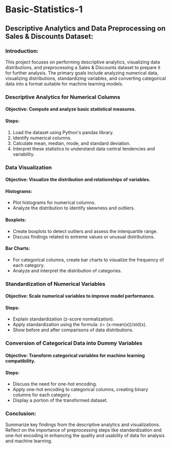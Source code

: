 # Basic-Statistics-1

## Descriptive Analytics and Data Preprocessing on Sales & Discounts Dataset:
### Introduction:
This project focuses on performing descriptive analytics, visualizing data distributions, and preprocessing a Sales & Discounts dataset to prepare it for further analysis. The primary goals include analyzing numerical data, visualizing distributions, standardizing variables, and converting categorical data into a format suitable for machine learning models.

### Descriptive Analytics for Numerical Columns
#### Objective: Compute and analyze basic statistical measures.
#### Steps:
1. Load the dataset using Python's pandas library.
2. Identify numerical columns.
3. Calculate mean, median, mode, and standard deviation.
4. Interpret these statistics to understand data central tendencies and variability.

### Data Visualization
#### Objective: Visualize the distribution and relationships of variables.
#### Histograms:
- Plot histograms for numerical columns.
- Analyze the distribution to identify skewness and outliers.
#### Boxplots:
- Create boxplots to detect outliers and assess the interquartile range.
- Discuss findings related to extreme values or unusual distributions.
#### Bar Charts:
- For categorical columns, create bar charts to visualize the frequency of each category.
- Analyze and interpret the distribution of categories.

### Standardization of Numerical Variables
#### Objective: Scale numerical variables to improve model performance.
#### Steps:
- Explain standardization (z-score normalization).
- Apply standardization using the formula: z= (x-mean(x))/std(x).
- Show before and after comparisons of data distributions.

### Conversion of Categorical Data into Dummy Variables
#### Objective: Transform categorical variables for machine learning compatibility.
#### Steps:
- Discuss the need for one-hot encoding.
- Apply one-hot encoding to categorical columns, creating binary columns for each category.
- Display a portion of the transformed dataset.

### Conclusion:
Summarize key findings from the descriptive analytics and visualizations. Reflect on the importance of preprocessing steps like standardization and one-hot encoding in enhancing the quality and usability of data for analysis and machine learning.
